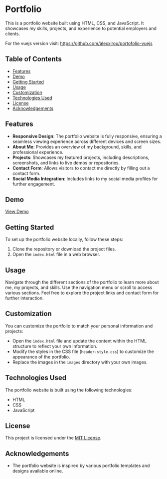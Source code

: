 # Portfolio

This is a portfolio website built using HTML, CSS, and JavaScript. It showcases my skills, projects, and experience to potential employers and clients.

For the vuejs version visit: https://github.com/alexxirou/portofolio-vuejs

## Table of Contents

- [Features](#features)
- [Demo](#demo)
- [Getting Started](#getting-started)
- [Usage](#usage)
- [Customization](#customization)
- [Technologies Used](#technologies-used)
- [License](#license)
- [Acknowledgements](#acknowledgements)

## Features

- **Responsive Design**: The portfolio website is fully responsive, ensuring a seamless viewing experience across different devices and screen sizes.
- **About Me**: Provides an overview of my background, skills, and professional experience.
- **Projects**: Showcases my featured projects, including descriptions, screenshots, and links to live demos or repositories.
- **Contact Form**: Allows visitors to contact me directly by filling out a contact form.
- **Social Media Integration**: Includes links to my social media profiles for further engagement.

## Demo

[View Demo](https://verbumsap.xyz)

## Getting Started

To set up the portfolio website locally, follow these steps:

1. Clone the repository or download the project files.
2. Open the `index.html` file in a web browser.

## Usage

Navigate through the different sections of the portfolio to learn more about me, my projects, and skills. Use the navigation menu or scroll to access various sections. Feel free to explore the project links and contact form for further interaction.

## Customization

You can customize the portfolio to match your personal information and projects:

- Open the `index.html` file and update the content within the HTML structure to reflect your own information.
- Modify the styles in the CSS file (`header-style.css`) to customize the appearance of the portfolio.
- Replace the images in the `images` directory with your own images.

## Technologies Used

The portfolio website is built using the following technologies:

- HTML
- CSS
- JavaScript

## License

This project is licensed under the [MIT License](LICENSE).

## Acknowledgements

- The portfolio website is inspired by various portfolio templates and designs available online.


